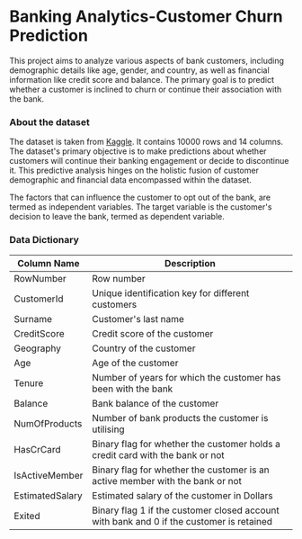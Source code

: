 # Banking Analytics-Customer Churn Prediction
This project aims to analyze various aspects of bank customers, including demographic details like age, gender, and country, as well as financial information like credit score and balance. The primary goal is to predict whether a customer is inclined to churn or continue their association with the bank.

### About the dataset
The dataset is taken from [Kaggle](https://www.kaggle.com/datasets/mathchi/churn-for-bank-customers?datasetId=797699&sortBy=voteCount). It contains 10000 rows and 14 columns. The dataset's primary objective is to make predictions about whether customers will continue their banking engagement or decide to discontinue it. This predictive analysis hinges on the holistic fusion of customer demographic and financial data encompassed within the dataset.

The factors that can influence the customer to opt out of the bank, are termed as independent variables. The target variable is the customer's decision to leave the bank, termed as dependent variable.

### Data Dictionary
| Column Name | Description |
| --- | --- |
| RowNumber | Row number |
| CustomerId | Unique identification key for different customers |
| Surname | Customer's last name |
| CreditScore | Credit score of the customer |
|Geography | Country of the customer |
|Age | Age of the customer |
|Tenure | Number of years for which the customer has been with the bank |
|Balance | Bank balance of the customer |
|NumOfProducts | Number of bank products the customer is utilising |
|HasCrCard | Binary flag for whether the customer holds a credit card with the bank or not |
|IsActiveMember | Binary flag for whether the customer is an active member with the bank or not |
|EstimatedSalary | Estimated salary of the customer in Dollars |
|Exited | Binary flag 1 if the customer closed account with bank and 0 if the customer is retained |
